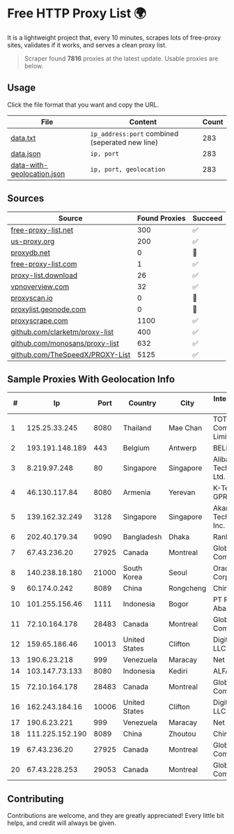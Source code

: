 
# Free HTTP Proxy List 🌍

It is a lightweight project that, every 10 minutes, scrapes lots of free-proxy sites, validates if it works, and serves a clean proxy list.


> Scraper found **7816** proxies at the latest update. Usable proxies are below.

## Usage

Click the file format that you want and copy the URL.


|File|Content|Count|
|----|-------|-----|
|[data.txt](https://raw.githubusercontent.com/themiralay/Proxy-List-World/master/data.txt)|`ip_address:port` combined (seperated new line)|283|
|[data.json](https://raw.githubusercontent.com/themiralay/Proxy-List-World/master/data.json)|`ip, port`|283|
|[data-with-geolocation.json](https://raw.githubusercontent.com/themiralay/Proxy-List-World/master/data-with-geolocation.json)|`ip, port, geolocation`|283|

## Sources

|Source|Found Proxies|Succeed|
|------|-------------|-------|
|[free-proxy-list.net](https://free-proxy-list.net)|300|✅|
|[us-proxy.org](https://www.us-proxy.org)|200|✅|
|[proxydb.net](http://proxydb.net)|0|🚫|
|[free-proxy-list.com](https://free-proxy-list.com/?page=&port=&type%5B%5D=http&type%5B%5D=https&up_time=0&search=Search)|1|✅|
|[proxy-list.download](https://www.proxy-list.download/HTTP)|26|✅|
|[vpnoverview.com](https://vpnoverview.com/privacy/anonymous-browsing/free-proxy-servers)|32|✅|
|[proxyscan.io](https://www.proxyscan.io)|0|🚫|
|[proxylist.geonode.com](https://proxylist.geonode.com/api/proxy-list?limit=300&page=1&sort_by=lastChecked&sort_type=desc&protocols=http,https)|0|🚫|
|[proxyscrape.com](https://api.proxyscrape.com/v2/?request=displayproxies&protocol=http&timeout=10000&country=all&ssl=all&anonymity=all)|1100|✅|
|[github.com/clarketm/proxy-list](https://raw.githubusercontent.com/clarketm/proxy-list/master/proxy-list-raw.txt)|400|✅|
|[github.com/monosans/proxy-list](https://raw.githubusercontent.com/monosans/proxy-list/main/proxies/http.txt)|632|✅|
|[github.com/TheSpeedX/PROXY-List](https://raw.githubusercontent.com/TheSpeedX/PROXY-List/master/http.txt)|5125|✅|


## Sample Proxies With Geolocation Info

|#|Ip|Port|Country|City|Internet Service Provider|
|-|--|----|-------|----|-------------------------|
|1|125.25.33.245|8080|Thailand|Mae Chan|TOT Public Company Limited|
|2|193.191.148.189|443|Belgium|Antwerp|BELNET|
|3|8.219.97.248|80|Singapore|Singapore|Alibaba (US) Technology Co., Ltd.|
|4|46.130.117.84|8080|Armenia|Yerevan|K-Telecom GPRS/3G|
|5|139.162.32.249|3128|Singapore|Singapore|Akamai Technologies, Inc.|
|6|202.40.179.34|9090|Bangladesh|Dhaka|Ranks ITT|
|7|67.43.236.20|27925|Canada|Montreal|GloboTech Communications|
|8|140.238.18.180|21000|South Korea|Seoul|Oracle Corporation|
|9|60.174.0.242|8089|China|Rongcheng|Chinanet|
|10|101.255.156.46|1111|Indonesia|Bogor|PT Remala Abadi|
|11|72.10.164.178|28483|Canada|Montreal|GloboTech Communications|
|12|159.65.186.46|10013|United States|Clifton|DigitalOcean, LLC|
|13|190.6.23.218|999|Venezuela|Maracay|Net Uno|
|14|103.147.73.133|8080|Indonesia|Kediri|ALFATINDO|
|15|72.10.164.178|28483|Canada|Montreal|GloboTech Communications|
|16|162.243.184.16|10006|United States|Clifton|DigitalOcean, LLC|
|17|190.6.23.221|999|Venezuela|Maracay|Net Uno|
|18|111.225.152.190|8089|China|Zhoutou|China Telecom|
|19|67.43.236.20|27925|Canada|Montreal|GloboTech Communications|
|20|67.43.228.253|29053|Canada|Montreal|GloboTech Communications|



## Contributing

Contributions are welcome, and they are greatly appreciated! Every
little bit helps, and credit will always be given.

